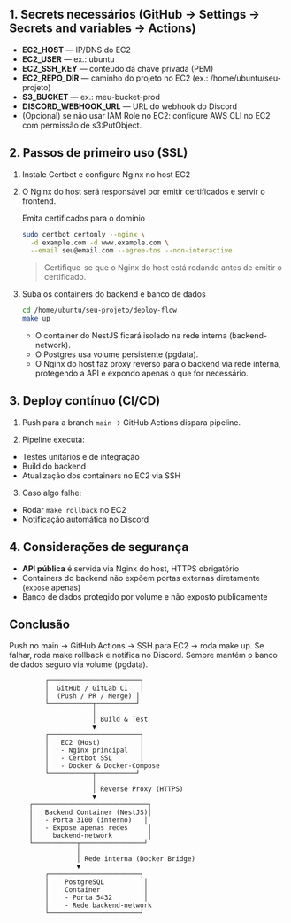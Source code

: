 ## 1. Secrets necessários (GitHub → Settings → Secrets and variables → Actions)

- **EC2_HOST** — IP/DNS do EC2
- **EC2_USER** — ex.: ubuntu
- **EC2_SSH_KEY** — conteúdo da chave privada (PEM)
- **EC2_REPO_DIR** — caminho do projeto no EC2 (ex.: /home/ubuntu/seu-projeto)
- **S3_BUCKET** — ex.: meu-bucket-prod
- **DISCORD_WEBHOOK_URL** — URL do webhook do Discord
- (Opcional) se não usar IAM Role no EC2: configure AWS CLI no EC2 com permissão de s3:PutObject.

## 2. Passos de primeiro uso (SSL)

1. Instale Certbot e configure Nginx no host EC2
2. O Nginx do host será responsável por emitir certificados e servir o frontend.

    Emita certificados para o domínio

    ```bash
    sudo certbot certonly --nginx \
      -d example.com -d www.example.com \
      --email seu@email.com --agree-tos --non-interactive
    ```

    > Certifique-se que o Nginx do host está rodando antes de emitir o certificado.

3. Suba os containers do backend e banco de dados

    ```bash
    cd /home/ubuntu/seu-projeto/deploy-flow
    make up
    ```

    - O container do NestJS ficará isolado na rede interna (backend-network).
    - O Postgres usa volume persistente (pgdata).
    - O Nginx do host faz proxy reverso para o backend via rede interna, protegendo a API e expondo apenas o que for necessário.

## 3. Deploy contínuo (CI/CD)

1. Push para a branch `main` → GitHub Actions dispara pipeline.

2. Pipeline executa:
  - Testes unitários e de integração
  - Build do backend
  - Atualização dos containers no EC2 via SSH

3. Caso algo falhe:
  - Rodar `make rollback` no EC2
  - Notificação automática no Discord

## 4. Considerações de segurança
- **API pública** é servida via Nginx do host, HTTPS obrigatório
- Containers do backend não expõem portas externas diretamente (`expose` apenas)
- Banco de dados protegido por volume e não exposto publicamente

## Conclusão

Push no main → GitHub Actions → SSH para EC2 → roda make up.
Se falhar, roda make rollback e notifica no Discord.
Sempre mantém o banco de dados seguro via volume (pgdata).


             ┌───────────────────────┐
             │  GitHub / GitLab CI   │
             │  (Push / PR / Merge) │
             └───────────┬──────────┘
                         │
                         │ Build & Test
                         ▼
             ┌───────────────────────┐
             │   EC2 (Host)          │
             │   - Nginx principal   │
             │   - Certbot SSL       │
             │   - Docker & Docker-Compose
             └───────────┬──────────┘
                         │
                         │ Reverse Proxy (HTTPS)
                         ▼
         ┌─────────────────────────────┐
         │   Backend Container (NestJS)│
         │   - Porta 3100 (interno)   │
         │   - Expose apenas redes     │
         │     backend-network         │
         └───────────┬────────────────┘
                     │
                     │ Rede interna (Docker Bridge)
                     ▼
             ┌───────────────────────┐
             │    PostgreSQL          │
             │    Container           │
             │    - Porta 5432        │
             │    - Rede backend-network
             └───────────────────────┘
